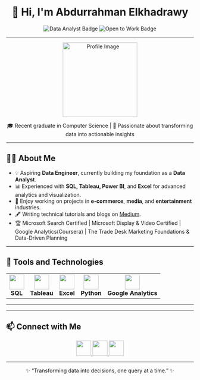 <!-- README.md -->

<h1 align="center">👋 Hi, I'm Abdurrahman Elkhadrawy</h1>

<p align="center">
  <img src="https://img.shields.io/badge/Data%20Analyst-SQL%20%7C%20Tableau%20%7C%20Power%20BI-blue" alt="Data Analyst Badge">
  <img src="https://img.shields.io/badge/Open%20To-Work-green" alt="Open to Work Badge">
</p>

---

<p align="center">
  <img src="https://i.imgur.com/your-profile-image.png" alt="Profile Image" width="200">
</p>

<p align="center">
  🎓 Recent graduate in Computer Science | 🎯 Passionate about transforming data into actionable insights
</p>

---

<h2>👨‍💻 About Me</h2>

- 💡 Aspiring **Data Engineer**, currently building my foundation as a **Data Analyst**.
- 📊 Experienced with **SQL, Tableau, Power BI**, and **Excel** for advanced analytics and visualization.
- 🌟 Enjoy working on projects in **e-commerce**, **media**, and **entertainment** industries.
- 🖋️ Writing technical tutorials and blogs on [Medium](https://medium.com/data-100).
- 🏆 Microsoft Search Certified | Microsoft Display & Video Certified | Google Analytics(Coursera) | The Trade Desk Marketing Foundations & Data-Driven Planning

---

<h2>🔨 Tools and Technologies</h2>

<table>
  <tr>
    <td align="center"><img src="https://img.icons8.com/color/48/000000/sql.png" width="40" /><br><b>SQL</b></td>
    <td align="center"><img src="https://img.icons8.com/color/48/000000/tableau-software.png" width="40" /><br><b>Tableau</b></td>
    <td align="center"><img src="https://img.icons8.com/color/48/000000/microsoft-excel-2019.png" width="40" /><br><b>Excel</b></td>
    <td align="center"><img src="https://img.icons8.com/color/48/000000/python--v1.png" width="40" /><br><b>Python</b></td>
    <td align="center"><img src="https://img.icons8.com/color/48/000000/google-analytics.png" width="40" /><br><b>Google Analytics</b></td>
  </tr>
</table>

---

---

<h2>📫 Connect with Me</h2>

<p align="center">
  <a href="https://www.linkedin.com/in/abdurrahmanelkhadrawy">
    <img src="https://img.icons8.com/fluent/48/000000/linkedin.png" width="40"/>
  </a>
  <a href="mailto:elkhadrawyabdurrahman@gmail.com">
    <img src="https://img.icons8.com/fluent/48/000000/gmail.png" width="40"/>
  </a>
  <a href="https://medium.com/data-100">
    <img src="https://img.icons8.com/fluent/48/000000/medium-new.png" width="40"/>
  </a>
</p>

---

<p align="center">✨ “Transforming data into decisions, one query at a time.” ✨</p>
